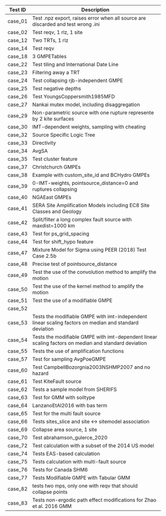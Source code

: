 | Test ID | Description                                                                                            |
|---------|--------------------------------------------------------------------------------------------------------|
| case_01 | Test .npz export, raises error when all source are discarded and test wrong .ini                       |
| case_02 | Test reqv, 1 rlz, 1 site                                                                               |
| case_12 | Two TRTs, 1 rlz                                                                                        |
| case_14 | Test reqv                                                                                              |
| case_18 | 3 GMPETables                                                                                           |
| case_22 | Test tiling and International Date Line                                                                |
| case_23 | Filtering away a TRT                                                                                   |
| case_24 | Test collapsing rjb-independent GMPE                                                                   |
| case_25 | Test negative depths                                                                                   |
| case_26 | Test YoungsCoppersmith1985MFD                                                                          |
| case_27 | Nankai mutex model, including disaggregation                                                           |
| case_29 | Non-parametric source with one rupture represente by 2 kite surfaces                                   |
| case_30 | IMT-dependent weights, sampling with cheating                                                          |
| case_32 | Source Specific Logic Tree                                                                             |
| case_33 | Directivity                                                                                            |
| case_34 | AvgSA                                                                                                  |
| case_35 | Test cluster feature                                                                                   |
| case_37 | Christchurch GMPEs                                                                                     |
| case_38 | Example with custom_site_id and BCHydro GMPEs                                                          |
| case_39 | 0-IMT-weights, pointsource_distance=0 and ruptures collapsing                                          |
| case_40 | NGAEast GMPEs                                                                                          |
| case_41 | SERA Site Amplification Models including EC8 Site Classes and Geology                                  |
| case_42 | Split/filter a long complex fault source with maxdist=1000 km                                          |
| case_43 | Test for ps_grid_spacing                                                                               |
| case_44 | Test for shift_hypo feature                                                                            |
| case_47 | Mixture Model for Sigma using PEER (2018) Test Case 2.5b                                               |
| case_48 | Precise test of pointsource_distance                                                                   |
| case_49 | Test the use of the convolution method to amplify the motion                                           |
| case_50 | Test the use of the kernel method to amplify the motion                                                |
| case_51 | Test the use of a modifiable GMPE                                                                      |
| case_52 |                                                                                                        |
| case_53 | Tests the modifiable GMPE with imt-independent linear scaling factors on median and standard deviation |
| case_54 | Tests the modifiable GMPE with imt-dependent linear scaling factors on median and standard deviation   |
| case_55 | Tests the use of amplification functions                                                               |
| case_57 | Test for sampling AvgPoeGMPE                                                                           |
| case_60 | Test CampbellBozorgnia2003NSHMP2007 and no hazard                                                      |
| case_61 | Test KiteFault source                                                                                  |
| case_62 | Tests a sample model from SHERIFS                                                                      |
| case_63 | Test for GMM with soiltype                                                                             |
| case_64 | LanzanoEtAl2016 with bas term                                                                          |
| case_65 | Test for the multi fault source                                                                        |
| case_66 | Tests sites_slice and site <-> sitemodel association                                                   |
| case_69 | Collapse area source, 1 site                                                                           |
| case_70 | Test abrahamson_gulerce_2020                                                                           |
| case_72 | Test calculation with a subset of the 2014 US model                                                    |
| case_74 | Tests EAS-based calculation                                                                            |
| case_75 | Tests calculation with multi-fault source                                                              |
| case_76 | Tests for Canada SHM6                                                                                  |
| case_77 | Tests Modifiable GMPE with Tabular GMM                                                                 |
| case_82 | tests two mps, only one with reqv that should collapse points
| case_83 | Tests non-ergodic path effect modifications for Zhao et al. 2016 GMM                                          |

